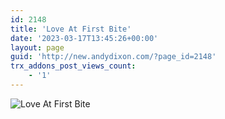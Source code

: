 ```yaml
---
id: 2148
title: 'Love At First Bite'
date: '2023-03-17T13:45:26+00:00'
layout: page
guid: 'http://new.andydixon.com/?page_id=2148'
trx_addons_post_views_count:
    - '1'
---
```


![Love At First Bite](https://i0.wp.com/assets.g8x2.ldn.idrivee2-23.com/posters/Love%20At%20First%20Bite%2001.jpg?w=1200&ssl=1 "Love At First Bite")